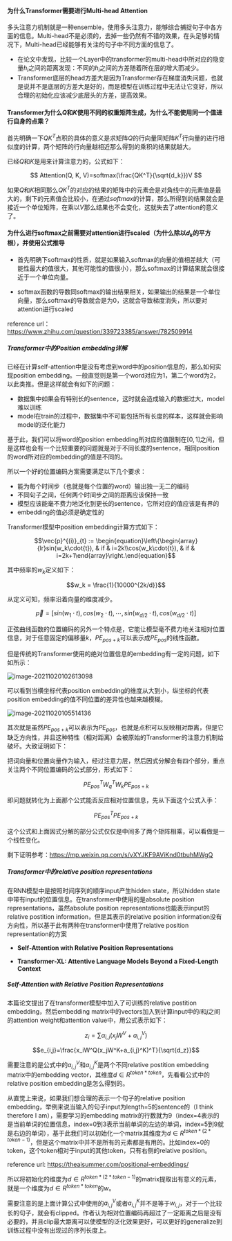 #### 为什么Transformer需要进行Multi-head Attention

多头注意力机制就是一种ensemble，使用多头注意力，能够综合捕捉句子中各方面的信息。Multi-head不是必须的，去掉一些仍然有不错的效果，在头足够的情况下，Multi-head已经能够有关注的句子中不同方面的信息了。

- 在论文中发现，比较一个Layer中的transformer的multi-head中所对应的隐变量$h_i$之间的距离发现：不同的$h_i$之间的方差随着所在层的增大而减少。
- Transformer底层的head方差大是因为Transformer存在梯度消失问题，也就是说并不是底层的方差大是好的，而是模型在训练过程中无法让它变好，所以合理的初始化应该减少底层头的方差，提高效果。

#### Transformer为什么$Q$和$K$使用不同的权重矩阵生成，为什么不能使用同一个值进行自身的点乘？

首先明确一下$QK^T$点积的具体的意义是求矩阵$Q$的行向量同矩阵$K^T$行向量的进行相似度的计算，两个矩阵的行向量越相近那么得到的乘积的结果就越大。

已经$Q$和$K$是用来计算注意力的，公式如下：

$$ Attention(Q, K, V)=softmax(\frac{QK^T}{\sqrt{d_k}})V $$

如果$Q$和$K$相同那么$QK^T$的对应的结果的矩阵中的元素会是对角线中的元素值是最大的，剩下的元素值会比较小，在通过$softmax$的计算，那么所得到的结果就会是接近一个单位矩阵，在乘以$V$那么结果也不会变化，这就失去了attention的意义了。

#### 为什么进行softmax之前需要对attention进行scaled（为什么除以$d_k$的平方根），并使用公式推导

- 首先明确下softmax的性质，就是如果输入softmax的向量的值相差越大（可能性最大的值很大，其他可能性的值很小），那么softmax的计算结果就会很接近于一个单位向量。

- softmax函数的导数同softmax的输出结果相关，如果输出的结果是一个单位向量，那么softmax的导数就会是为0，这就会导致梯度消失，所以要对attention进行scaled

reference url： https://www.zhihu.com/question/339723385/answer/782509914

##### Transformer中的Position embedding详解

已经在计算self-attention中是没有考虑到word中的position信息的，那么如何实现position embedding。一般直觉则是第一个word对应为1，第二个word为2，以此类推。但是这样就会有如下的问题：

- 数据集中如果会有特别长的sentence，这时就会造成输入的数据过大，model难以训练
- model在train的过程中，数据集中不可能包括所有长度的样本，这样就会影响model的泛化能力

基于此，我们可以将word的position embedding所对应的值限制在$[0, 1]$之间，但是这样也会有一个比较重要的问题就是对于不同长度的sentence，相同position的word所对应的embedding的值是不同的。

所以一个好的位置编码方案需要满足以下几个要求：

- 能为每个时间步（也就是每个位置的word）输出独一无二的编码
- 不同句子之间，任何两个时间步之间的距离应该保持一致
- 模型应该能毫不费力地泛化到更长的sentence，它所对应的值应该是有界的
- embedding的值必须是确定性的

Transformer模型中position embedding计算方式如下：

$$\vec{p}^{(i)}_{t} := \begin{equation}\left\{\begin{array}{lr}sin(w_k\cdot{t}), & if & i=2k\\cos(w_k\cdot{t}), & if & i=2k+1\end{array}\right.\end{equation}$$

其中频率的$w_k$定义如下：

$$w_k = \frac{1}{10000^{2k/d}}$$

从定义可知，频率沿着向量的维度减少。

$$\vec{p} = [sin(w_1\cdot{t}), cos(w_2\cdot{t}), \cdots, sin(w_{d/2}\cdot{t}),cos(w_{d/2}\cdot{t})]$$

正弦曲线函数的位置编码的另外一个特点是，它能让模型毫不费力地关注相对位置信息，对于任意固定的偏移量$k$，$PE_{pos+k}$可以表示成$PE_{pos}$的线性函数。

但是传统的Transformer使用的绝对位置信息的embedding有一定的问题，如下如所示：

![image-20211020102613098](C:\Users\yue.zhu\AppData\Roaming\Typora\typora-user-images\image-20211020102613098.png)

可以看到当横坐标代表position embedding的维度从大到小，纵坐标的代表position embedding的值不同位置的差异性也越来越模糊。

![image-20211020105514136](C:\Users\yue.zhu\AppData\Roaming\Typora\typora-user-images\image-20211020105514136.png)

其次就是虽然$PE_{pos+k}$可以表示为$PE_{pos}$，也就是点积可以反映相对距离，但是它缺乏方向性，并且这种特性（相对距离）会被原始的Transformer的注意力机制给破坏。大致证明如下：

把词向量和位置向量作为输入，经过注意力层，然后因式分解会有四个部分，重点关注两个不同位置编码的公式部分，形式如下：

$$PE^{T}_{pos}W^T_{q}W_{k}PE_{pos+k}$$

即问题就转化为上面那个公式能否反应相对位置信息，先从下面这个公式入手：

$$PE^{T}_{pos}PE_{pos+k}$$

这个公式和上面因式分解的部分公式仅仅是中间多了两个矩阵相乘，可以看做是一个线性变化。

剩下证明参考：https://mp.weixin.qq.com/s/vXYJKF9AViKnd0tbuhMWgQ

##### Transformer中的relative position representations

在RNN模型中是按照时间序列的顺序input产生hidden state，所以hidden state中带有input的位置信息。在transformer中使用的是absolute position representations，虽然absolute position representations也能表示input的relative postition information，但是其表示的relative position information没有方向性，所以基于此有两种在transformer中使用了relative position representation的方案

- **Self-Attention with Relative Position Representations**

- **Transformer-XL: Attentive Language Models Beyond a Fixed-Length Context**

##### Self-Attention with Relative Position Representations

本篇论文提出了在transformer模型中加入了可训练的relative postition embedding，然后embedding matrix中的vectors加入到计算input中的$i$和$j$之间的attention weight和attention value中，用公式表示如下：

$$z_i=\sum\alpha_{i,j}(x_jW^{V}+a_{i,j}^{V})$$

$$e_{i,j}=\frac{x_iW^Q(x_jW^K+a_{i,j}^K)^T}{\sqrt{d_z}}$$

需要注意的是公式中的$a_{i,j}^{V}$和$a_{i,j}^{K}$是两个不同relative postition embedding matrix中的embedding vector，其维度$d\in{R^{token*token}}$，先看看公式中的relative position embedding是怎么得到的。

从直觉上来说，如果我们想合理的表示一个句子的relative position embedding，举例来说当输入的句子input为length=5的sentence的（I think therefore I am），需要学习的embedding matrix的行数就为9（index=4表示的是当前单词的位置信息，index=0到3表示当前单词的左边的单词，index=5到9就是右边的单词），基于此我们可以初始化一个matrix其维度为$d\in{R^{token * (2 * token-1)}}$，但是这个matrix中并不是所有的元素都是有用的。比如index=0的token，这个token相对于input的其他token，只有右侧的relative position。

reference url: https://theaisummer.com/positional-embeddings/

所以将初始化的维度为$d\in{R^{token*(2*token-1)}}$的matrix提取出有意义的元素，就是一个维度为$d\in{R^{token * token}}$的$w$。

需要注意的是上面计算公式中使用的$a_{i,j}^{V}$或者$a_{i,j}^{K}$并不是等于$w_{i,j}$，对于一个比较长的句子，就会有clipped。作者认为相对位置编码再超过了一定距离之后是没有必要的，并且clip最大距离可以使模型的泛化效果更好，可以更好的generalize到训练过程中没有出现过的序列长度上。




